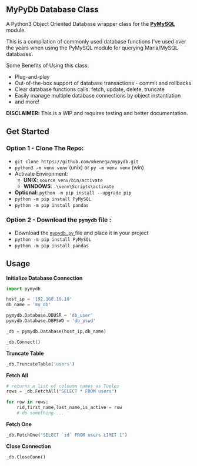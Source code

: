 ## MyPyDb Database Class

A Python3 Object Oriented Database wrapper class for the **[PyMySQL]([https://pypi.org/project/PyMySQL/](https://pypi.org/project/PyMySQL/))** module. 

This is a compilation of commonly used database functions I've used over the years when using the PyMySQL module for querying Maria/MySQL databases.

Some Benefits of Using this class:
- Plug-and-play
- Out-of-the-box support of database transactions - commit and rollbacks
- Clear database functions calls: fetch, update, delete, truncate
- Easily manage multiple database connections by object instantiation
- and more!

**DISCLAIMER:** This is a WIP and requires testing and better documentation.

## Get Started
### Option 1 - Clone The Repo:
 - `git clone https://github.com/mkeneqa/mypydb.git`
 - `python3 -m venv venv` (unix) or `py -m venv venv` (win)
 - Activate Environment:
	 - **UNIX**: `source venv/bin/activate` 
     - **WINDOWS**: `.\venv\Scripts\activate`
 - **Optional:** `python -m pip install --upgrade pip`
 - `python -m pip install PyMySQL`
 - `python -m pip install pandas`

### Option 2 - Download the `pymydb` file :

 - Download the [`mypydb.py` ](https://github.com/mkeneqa/mypydb/blob/master/mypydb.py) file and place it in your project
- `python -m pip install PyMySQL`
- `python -m pip install pandas`

## Usage
 
 
**Initialize Database Connection**
```python
import pymydb

host_ip = '192.168.10.10'
db_name = 'my_db'

pymydb.Database.DBUSR = 'db_user'
pymydb.Database.DBPSWD = 'db_pswd'

_db = pymydb.Database(host_ip,db_name)

_db.Connect()
```

**Truncate Table**
```python
_db.TruncateTable('users')
```

**Fetch All**
```python
# returns a list of coloumn names as Tuples
rows = _db.FetchAll("SELECT * FROM users")

for row in rows:
    rid,first_name,last_name,is_active = row
    # do something ...
```

**Fetch One**
```python
_db.FetchOne("SELECT `id` FROM users LIMIT 1")
```

**Close Connection**
```python
_db.CloseConn()
```